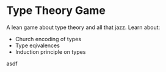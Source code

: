 # Type Theory Game

A lean game about type theory and all that jazz. Learn about:

- Church encoding of types
- Type eqivalences
- Induction principle on types

asdf
